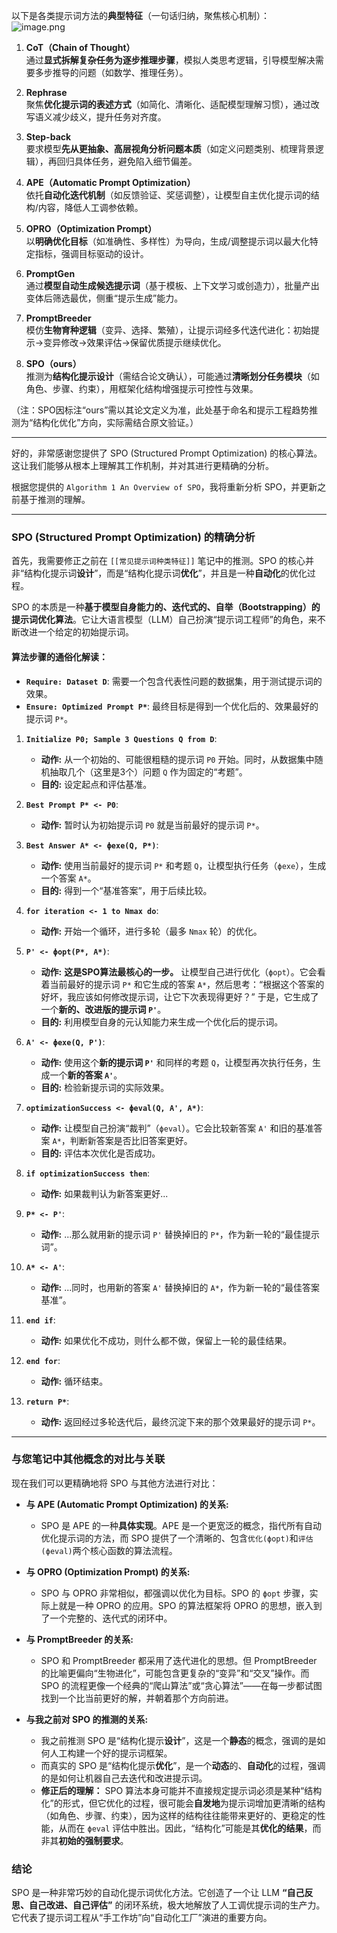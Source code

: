 以下是各类提示词方法的**典型特征**（一句话归纳，聚焦核心机制）：  
![image.png](https://cdn.jsdelivr.net/gh/duanbiao2000/BlogGallery@main/picture/202508011433514.png)

1. **CoT（Chain of Thought）**  
通过**显式拆解复杂任务为逐步推理步骤**，模拟人类思考逻辑，引导模型解决需要多步推导的问题（如数学、推理任务）。  

2. **Rephrase**  
聚焦**优化提示词的表述方式**（如简化、清晰化、适配模型理解习惯），通过改写语义减少歧义，提升任务对齐度。  

3. **Step-back**  
要求模型**先从更抽象、高层视角分析问题本质**（如定义问题类别、梳理背景逻辑），再回归具体任务，避免陷入细节偏差。  

4. **APE（Automatic Prompt Optimization）**  
依托**自动化迭代机制**（如反馈验证、奖惩调整），让模型自主优化提示词的结构/内容，降低人工调参依赖。  

5. **OPRO（Optimization Prompt）**  
以**明确优化目标**（如准确性、多样性）为导向，生成/调整提示词以最大化特定指标，强调目标驱动的设计。  

6. **PromptGen**  
通过**模型自动生成候选提示词**（基于模板、上下文学习或创造力），批量产出变体后筛选最优，侧重“提示生成”能力。  

7. **PromptBreeder**  
模仿**生物育种逻辑**（变异、选择、繁殖），让提示词经多代迭代进化：初始提示→变异修改→效果评估→保留优质提示继续优化。  

8. **SPO（ours）**  
推测为**结构化提示设计**（需结合论文确认），可能通过**清晰划分任务模块**（如角色、步骤、约束），用框架化结构增强提示可控性与效果。  


（注：SPO因标注“ours”需以其论文定义为准，此处基于命名和提示工程趋势推测为“结构化优化”方向，实际需结合原文验证。）

---

好的，非常感谢您提供了 SPO (Structured Prompt Optimization) 的核心算法。这让我们能够从根本上理解其工作机制，并对其进行更精确的分析。

根据您提供的 `Algorithm 1 An Overview of SPO`，我将重新分析 SPO，并更新之前基于推测的理解。

---

### **SPO (Structured Prompt Optimization) 的精确分析**

首先，我需要修正之前在 `[[常见提示词种类特征]]` 笔记中的推测。SPO 的核心并非“结构化提示词**设计**”，而是“结构化提示词**优化**”，并且是一种**自动化**的优化过程。

SPO 的本质是一种**基于模型自身能力的、迭代式的、自举（Bootstrapping）的提示词优化算法**。它让大语言模型（LLM）自己扮演“提示词工程师”的角色，来不断改进一个给定的初始提示词。

#### **算法步骤的通俗化解读：**

*   **`Require: Dataset D`**: 需要一个包含代表性问题的数据集，用于测试提示词的效果。
*   **`Ensure: Optimized Prompt P*`**: 最终目标是得到一个优化后的、效果最好的提示词 `P*`。

1.  **`Initialize P0; Sample 3 Questions Q from D`**:
    *   **动作:** 从一个初始的、可能很粗糙的提示词 `P0` 开始。同时，从数据集中随机抽取几个（这里是3个）问题 `Q` 作为固定的“考题”。
    *   **目的:** 设定起点和评估基准。

2.  **`Best Prompt P* <- P0`**:
    *   **动作:** 暂时认为初始提示词 `P0` 就是当前最好的提示词 `P*`。

3.  **`Best Answer A* <- ϕexe(Q, P*)`**:
    *   **动作:** 使用当前最好的提示词 `P*` 和考题 `Q`，让模型执行任务（`ϕexe`），生成一个答案 `A*`。
    *   **目的:** 得到一个“基准答案”，用于后续比较。

4.  **`for iteration <- 1 to Nmax do`**:
    *   **动作:** 开始一个循环，进行多轮（最多 `Nmax` 轮）的优化。

5.  **`P' <- ϕopt(P*, A*)`**:
    *   **动作:** **这是SPO算法最核心的一步。** 让模型自己进行优化（`ϕopt`）。它会看着当前最好的提示词 `P*` 和它生成的答案 `A*`，然后思考：“根据这个答案的好坏，我应该如何修改提示词，让它下次表现得更好？” 于是，它生成了一个**新的、改进版的提示词 `P'`**。
    *   **目的:** 利用模型自身的元认知能力来生成一个优化后的提示词。

6.  **`A' <- ϕexe(Q, P')`**:
    *   **动作:** 使用这个**新的提示词 `P'`** 和同样的考题 `Q`，让模型再次执行任务，生成一个**新的答案 `A'`**。
    *   **目的:** 检验新提示词的实际效果。

7.  **`optimizationSuccess <- ϕeval(Q, A', A*)`**:
    *   **动作:** 让模型自己扮演“裁判”（`ϕeval`）。它会比较新答案 `A'` 和旧的基准答案 `A*`，判断新答案是否比旧答案更好。
    *   **目的:** 评估本次优化是否成功。

8.  **`if optimizationSuccess then`**:
    *   **动作:** 如果裁判认为新答案更好...

9.  **`P* <- P'`**:
    *   **动作:** ...那么就用新的提示词 `P'` 替换掉旧的 `P*`，作为新一轮的“最佳提示词”。

10. **`A* <- A'`**:
    *   **动作:** ...同时，也用新的答案 `A'` 替换掉旧的 `A*`，作为新一轮的“最佳答案基准”。

11. **`end if`**:
    *   **动作:** 如果优化不成功，则什么都不做，保留上一轮的最佳结果。

12. **`end for`**:
    *   **动作:** 循环结束。

13. **`return P*`**:
    *   **动作:** 返回经过多轮迭代后，最终沉淀下来的那个效果最好的提示词 `P*`。

---

### **与您笔记中其他概念的对比与关联**

现在我们可以更精确地将 SPO 与其他方法进行对比：

*   **与 APE (Automatic Prompt Optimization) 的关系:**
    *   SPO 是 APE 的一种**具体实现**。APE 是一个更宽泛的概念，指代所有自动优化提示词的方法，而 SPO 提供了一个清晰的、包含`优化(ϕopt)`和`评估(ϕeval)`两个核心函数的算法流程。

*   **与 OPRO (Optimization Prompt) 的关系:**
    *   SPO 与 OPRO 非常相似，都强调以优化为目标。SPO 的 `ϕopt` 步骤，实际上就是一种 OPRO 的应用。SPO 的算法框架将 OPRO 的思想，嵌入到了一个完整的、迭代式的闭环中。

*   **与 PromptBreeder 的关系:**
    *   SPO 和 PromptBreeder 都采用了迭代进化的思想。但 PromptBreeder 的比喻更偏向“生物进化”，可能包含更复杂的“变异”和“交叉”操作。而 SPO 的流程更像一个经典的“爬山算法”或“贪心算法”——在每一步都试图找到一个比当前更好的解，并朝着那个方向前进。

*   **与我之前对 SPO 的推测的关系:**
    *   我之前推测 SPO 是“结构化提示**设计**”，这是一个**静态**的概念，强调的是如何人工构建一个好的提示词框架。
    *   而真实的 SPO 是“结构化提示**优化**”，是一个**动态**的、**自动化**的过程，强调的是如何让机器自己去迭代和改进提示词。
    *   **修正后的理解：** SPO 算法本身可能并不直接规定提示词必须是某种“结构化”的形式，但它优化的过程，很可能会**自发地**为提示词增加更清晰的结构（如角色、步骤、约束），因为这样的结构往往能带来更好的、更稳定的性能，从而在 `ϕeval` 评估中胜出。因此，“结构化”可能是其**优化的结果**，而非其**初始的强制要求**。

### **结论**

SPO 是一种非常巧妙的自动化提示词优化方法。它创造了一个让 LLM **“自己反思、自己改进、自己评估”** 的闭环系统，极大地解放了人工调优提示词的生产力。它代表了提示词工程从“手工作坊”向“自动化工厂”演进的重要方向。